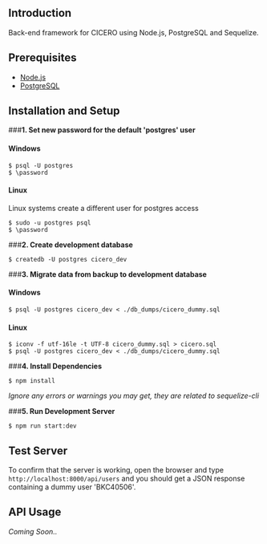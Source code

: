 ## Introduction

Back-end framework for CICERO using Node.js, PostgreSQL and Sequelize.

## Prerequisites

* [Node.js](https://nodejs.org/en/)
* [PostgreSQL](https://www.postgresql.org/)

## Installation and Setup

###__1. Set new password for the default 'postgres' user__

#### Windows
```
$ psql -U postgres
$ \password
```

#### Linux

Linux systems create a different user for postgres access

```
$ sudo -u postgres psql 
$ \password
```

###__2. Create development database__

```
$ createdb -U postgres cicero_dev
```

###__3. Migrate data from backup to development database__

#### Windows

```
$ psql -U postgres cicero_dev < ./db_dumps/cicero_dummy.sql
```

#### Linux

```
$ iconv -f utf-16le -t UTF-8 cicero_dummy.sql > cicero.sql 
$ psql -U postgres cicero_dev < ./db_dumps/cicero_dummy.sql 
```

###__4. Install Dependencies__

```
$ npm install
```
_Ignore any errors or warnings you may get, they are related to sequelize-cli_

###__5. Run Development Server__

```
$ npm run start:dev
```

## Test Server

To confirm that the server is working, open the browser and type ` http://localhost:8000/api/users ` and you should get a JSON response containing a dummy user 'BKC40506'.

## API Usage

_Coming Soon.._


